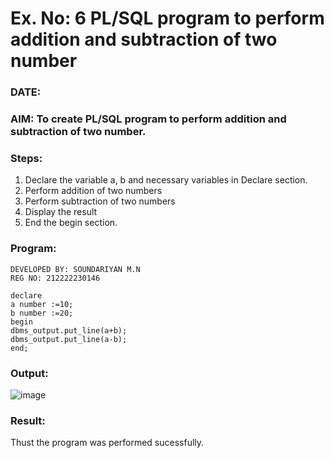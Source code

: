# Ex. No: 6 PL/SQL program to perform addition and subtraction of two number 
### DATE: 
### AIM: To create PL/SQL program to perform addition and subtraction of two number.

### Steps:
1. Declare the variable a, b and necessary variables in Declare section.
2. Perform addition of two numbers
3. Perform subtraction of two numbers 
4. Display the result 
5. End the begin section.

### Program:
```
DEVELOPED BY: SOUNDARIYAN M.N
REG NO: 212222230146
```

```
declare
a number :=10;
b number :=20;
begin
dbms_output.put_line(a+b);
dbms_output.put_line(a-b);
end;
```

### Output:
![image](https://github.com/Lakshmipriya2005/DBMS/assets/115525361/ca244df1-b136-4b51-abb1-e99402105b6b)


### Result:
Thust the program was performed sucessfully.
